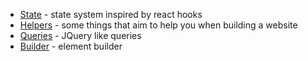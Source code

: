 - [State](/docs/state.md) - state system inspired by react hooks
- [Helpers](/docs/helpers.md) - some things that aim to help you when building a website
- [Queries](/docs/queries.md) - JQuery like queries
- [Builder](/docs/builder.md) - element builder